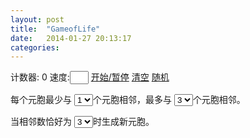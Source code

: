 ```yaml
---
layout: post
title:  "GameofLife"
date:   2014-01-27 20:13:17
categories: 
---
```



<script src="https://ajax.googleapis.com/ajax/libs/jquery/1.8.3/jquery.min.js">
</script>
<script src="/javascripts/game_of_life.js">
clearLink.onclick()
</script>
<style type="text/css">
.numinput {width:30px;}
.canvas {}
</style>
<p>
计数器: <span id="counter">0</span>
速度:<input id="speed" type="text" class="numinput"/>
<a class="btn" id="controlLink" href="javascript:void(0)">开始/暂停</a>
<a class="btn" id="clearLink" href="javascript:void(0)">清空</a>
<a class="btn" id="RandomLink" href="javascript:void(0)">随机</a>
</p>
<canvas id="grid" width="500" height="500"></canvas>
<p>每个元胞最少与
<select id="minimumSelect">
					<option value="1" selected="yes">1</option>
					<option value="2">2</option>
					<option value="3">3</option>
					<option value="4">4</option>
					<option value="5">5</option>
					<option value="6">6</option>
				</select>个元胞相邻，最多与
<select id="maximumSelect">
					<option value="1">1</option>
					<option value="2">2</option>
					<option value="3" selected="yes">3</option>
					<option value="4">4</option>
					<option value="5">5</option>
					<option value="6">6</option>
				</select>个元胞相邻。</p>
<p>当相邻数恰好为
<select id="spawnSelect">
					<option value="1">1</option>
					<option value="2">2</option>
					<option value="3" selected="yes">3</option>
					<option value="4">4</option>
					<option value="5">5</option>
					<option value="6">6</option>
				</select>时生成新元胞。</p>
